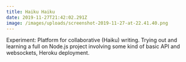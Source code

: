 ```yaml
---
title: Haiku Haiku
date: 2019-11-27T21:42:02.291Z
image: /images/uploads/screenshot-2019-11-27-at-22.41.40.png
---
```

Experiment: Platform for collaborative (Haiku) writing. Trying out and learning a full on Node.js project involving some kind of basic API and websockets, Heroku deployment.
